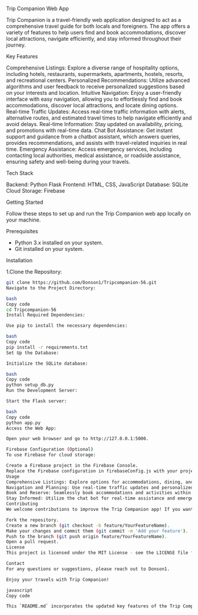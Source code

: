 Trip Companion Web App

Trip Companion is a travel-friendly web application designed to act as a comprehensive travel guide for both locals and foreigners. The app offers a variety of features to help users find and book accommodations, discover local attractions, navigate efficiently, and stay informed throughout their journey.

Key Features

Comprehensive Listings: Explore a diverse range of hospitality options, including hotels, restaurants, supermarkets, apartments, hostels, resorts, and recreational centers.
Personalized Recommendations: Utilize advanced algorithms and user feedback to receive personalized suggestions based on your interests and location.
Intuitive Navigation: Enjoy a user-friendly interface with easy navigation, allowing you to effortlessly find and book accommodations, discover local attractions, and locate dining options.
Real-time Traffic Updates: Access real-time traffic information with alerts, alternative routes, and estimated travel times to help navigate efficiently and avoid delays.
Real-time Information: Stay updated on availability, pricing, and promotions with real-time data.
Chat Bot Assistance: Get instant support and guidance from a chatbot assistant, which answers queries, provides recommendations, and assists with travel-related inquiries in real time.
Emergency Assistance: Access emergency services, including contacting local authorities, medical assistance, or roadside assistance, ensuring safety and well-being during your travels.

Tech Stack

Backend: Python Flask
Frontend: HTML, CSS, JavaScript
Database: SQLite
Cloud Storage: Firebase

Getting Started

Follow these steps to set up and run the Trip Companion web app locally on your machine.

Prerequisites

- Python 3.x installed on your system.
- Git installed on your system.

Installation

1.Clone the Repository:

   ```bash
   git clone https://github.com/Donson1/Tripcompanion-56.git
Navigate to the Project Directory:

bash
Copy code
cd Tripcompanion-56
Install Required Dependencies:

Use pip to install the necessary dependencies:

bash
Copy code
pip install -r requirements.txt
Set Up the Database:

Initialize the SQLite database:

bash
Copy code
python setup_db.py
Run the Development Server:

Start the Flask server:

bash
Copy code
python app.py
Access the Web App:

Open your web browser and go to http://127.0.0.1:5000.

Firebase Configuration (Optional)
To use Firebase for cloud storage:

Create a Firebase project in the Firebase Console.
Replace the Firebase configuration in firebaseConfig.js with your project-specific details.
Usage
Comprehensive Listings: Explore options for accommodations, dining, and entertainment.
Navigation and Planning: Use real-time traffic updates and personalized recommendations for efficient travel.
Book and Reserve: Seamlessly book accommodations and activities within the app.
Stay Informed: Utilize the chat bot for real-time assistance and emergency services.
Contributing
We welcome contributions to improve the Trip Companion app! If you want to contribute, please follow these steps:

Fork the repository.
Create a new branch (git checkout -b feature/YourFeatureName).
Make your changes and commit them (git commit -m 'Add your feature').
Push to the branch (git push origin feature/YourFeatureName).
Open a pull request.
License
This project is licensed under the MIT License - see the LICENSE file for details.

Contact
For any questions or suggestions, please reach out to Donson1.

Enjoy your travels with Trip Companion!

javascript
Copy code

This `README.md` incorporates the updated key features of the Trip Companion web app, making it more aligned with the specific functionalities you described.






